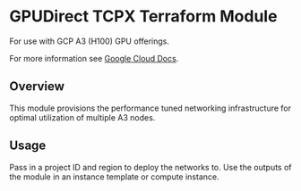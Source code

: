 # GPUDirect TCPX Terraform Module
For use with GCP A3 (H100) GPU offerings.

For more information see [Google Cloud Docs](https://cloud.google.com/compute/docs/gpus/gpudirect).

## Overview
This module provisions the performance tuned networking infrastructure for optimal utilization of multiple A3 nodes. 

## Usage
Pass in a project ID and region to deploy the networks to. Use the outputs of the module in an instance template or compute instance.